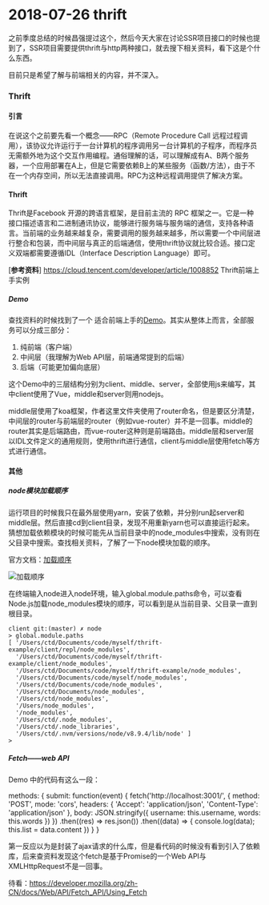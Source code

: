 # 2018-07-26 thrift

之前季度总结的时候昌强提过这个，然后今天大家在讨论SSR项目接口的时候也提到了，SSR项目需要提供thrift与http两种接口，就去搜下相关资料，看下这是个什么东西。

目前只是希望了解与前端相关的内容，并不深入。

### Thrift

#### 引言

在说这个之前要先看一个概念——RPC（Remote Procedure Call 远程过程调用），该协议允许运行于一台计算机的程序调用另一台计算机的子程序，而程序员无需额外地为这个交互作用编程。通俗理解的话，可以理解成有A、B两个服务器，一个应用部署在A上，但是它需要依赖B上的某些服务（函数/方法），由于不在一个内存空间，所以无法直接调用。RPC为这种远程调用提供了解决方案。

#### Thrift

Thrift是Facebook 开源的跨语言框架，是目前主流的 RPC 框架之一。它是一种接口描述语言和二进制通讯协议，能够进行服务端与服务端的通信，支持各种语言。当前端的业务越来越复杂，需要调用的服务越来越多，所以需要一个中间层进行整合和包装，而中间层与真正的后端通信，使用thrift协议就比较合适。接口定义双端都需要遵循IDL（Interface Description Language）即可。

[**参考资料**]    <https://cloud.tencent.com/developer/article/1008852> Thrift前端上手实例

##### Demo

查找资料的时候找到了一个 适合前端上手的[Demo](https://github.com/wengwengweng/thrift-example)。其实从整体上而言，全部服务可以分成三部分：

1. 纯前端（客户端）
2. 中间层（我理解为Web API层，前端通常提到的后端）
3. 后端（可能更加偏向底层）

这个Demo中的三层结构分别为client、middle、server，全部使用js来编写，其中client使用了Vue，middle和server则用nodejs。

middle层使用了koa框架，作者这里文件夹使用了router命名，但是要区分清楚，中间层的router与前端层的router（例如vue-router）并不是一回事。middle的router其实是后端路由，而vue-router这种则是前端路由。middle层和server层以IDL文件定义的通用规则，使用thrift进行通信，client与middle层使用fetch等方式进行通信。

#### 其他

##### node模块加载顺序

运行项目的时候我只在最外层使用yarn，安装了依赖，并分别run起server和middle层。然后直接cd到client目录，发现不用重新yarn也可以直接运行起来。猜想加载依赖模块的时候可能先从当前目录中的node_modules中搜索，没有则在父目录中搜索。查找相关资料，了解了一下node模块加载的顺序。

官方文档：[加载顺序](https://nodejs.org/dist/latest-v8.x/docs/api/modules.html#modules_all_together)

![加载顺序](https://ws3.sinaimg.cn/large/006tKfTcgy1ftncsoitokj30jk0gcjt2.jpg)

在终端输入node进入node环境，输入global.module.paths命令，可以查看Node.js加载node_modules模块的顺序，可以看到是从当前目录、父目录一直到根目录。

```shell
client git:(master) ✗ node
> global.module.paths
[ '/Users/ctd/Documents/code/myself/thrift-example/client/repl/node_modules',
  '/Users/ctd/Documents/code/myself/thrift-example/client/node_modules',
  '/Users/ctd/Documents/code/myself/thrift-example/node_modules',
  '/Users/ctd/Documents/code/myself/node_modules',
  '/Users/ctd/Documents/code/node_modules',
  '/Users/ctd/Documents/node_modules',
  '/Users/ctd/node_modules',
  '/Users/node_modules',
  '/node_modules',
  '/Users/ctd/.node_modules',
  '/Users/ctd/.node_libraries',
  '/Users/ctd/.nvm/versions/node/v8.9.4/lib/node' ]
>

```

##### Fetch——web API

Demo 中的代码有这么一段：

methods: {
    submit: function(event) {
      fetch('http://localhost:3001/', {
          method: 'POST',
          mode: 'cors',
          headers: {
            'Accept': 'application/json',
            'Content-Type': 'application/json'
          },
          body: JSON.stringify({
            username: this.username,
            words: this.words
          })
        })
        .then((res) => res.json())
        .then((data) => {
          console.log(data);
          this.list = data.content
        })
    }
  }

第一反应以为是封装了ajax请求的什么库，但是看代码的时候没有看到引入了依赖库，后来查资料发现这个fetch是基于Promise的一个Web API与XMLHttpRequest不是一回事。

待看：<https://developer.mozilla.org/zh-CN/docs/Web/API/Fetch_API/Using_Fetch>